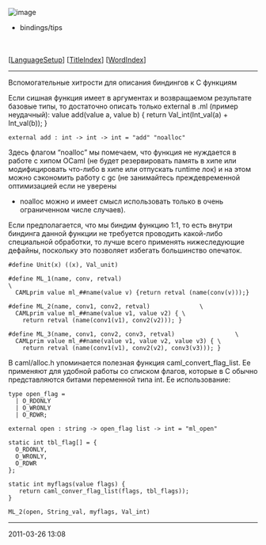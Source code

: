 ![image](logo.png)
-   bindings/tips

\
\
 [[LanguageSetup](LanguageSetup.html)] [[TitleIndex](TitleIndex.html)]
[[WordIndex](WordIndex.html)]

* * * * *

Вспомогательные хитрости для описания биндингов к C функциям

Если сишная функция имеет в аргументах и возвращаемом результате базовые
типы, то достаточно описать только external в .ml (пример неудачный):
    value add(value a, value b) {
       return Val_int(Int_val(a) + Int_val(b));
    }

    external add : int -> int -> int = "add" "noalloc"

Здесь флагом “noalloc” мы помечаем, что функция не нуждается в работе с
хипом OCaml (не будет резервировать память в хипе или модифицировать
что-либо в хипе или отпускать runtime лок) и на этом можно сэкономить
работу с gc (не занимайтесь преждевременной оптимизацией если не уверены
- noalloc можно и имеет смысл использовать только в очень ограниченном
числе случаев).

Если предполагается, что мы биндим функцию 1:1, то есть внутри биндинга
данной функции не требуется проводить какой-либо специальной обработки,
то лучше всего применять нижеследующие дефайны, поскольку это позволяет
избегать большинство опечаток.

    #define Unit(x) ((x), Val_unit)

    #define ML_1(name, conv, retval)                                        \
      CAMLprim value ml_##name(value v) {return retval (name(conv(v)));}

    #define ML_2(name, conv1, conv2, retval)              \
      CAMLprim value ml_##name(value v1, value v2) { \
        return retval (name(conv1(v1), conv2(v2))); }

    #define ML_3(name, conv1, conv2, conv3, retval)                 \
      CAMLprim value ml_##name(value v1, value v2, value v3) { \
        return retval (name(conv1(v1), conv2(v2), conv3(v3))); }

В caml/alloc.h упоминается полезная функция caml\_convert\_flag\_list.
Ее применяют для удобной работы со списком флагов, которые в С обычно
представляются битами переменной типа int. Ее использование:

    type open_flag =
      | O_RDONLY
      | O_WRONLY
      | O_RDWR;

    external open : string -> open_flag list -> int = "ml_open"

    static int tbl_flag[] = {
      O_RDONLY,
      O_WRONLY,
      O_RDWR
    };
      
    static int myflags(value flags) {
       return caml_conver_flag_list(flags, tbl_flags));
    }

    ML_2(open, String_val, myflags, Val_int)

* * * * *

2011-03-26 13:08
